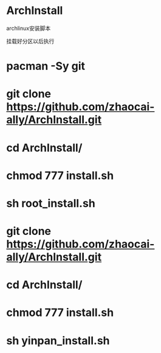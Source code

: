 # ArchInstall
archlinux安装脚本



挂载好分区以后执行



# pacman -Sy git




# git clone https://github.com/zhaocai-ally/ArchInstall.git





# cd ArchInstall/





# chmod 777 install.sh




# sh root_install.sh





# git clone https://github.com/zhaocai-ally/ArchInstall.git





# cd ArchInstall/





# chmod 777 install.sh




# sh yinpan_install.sh





